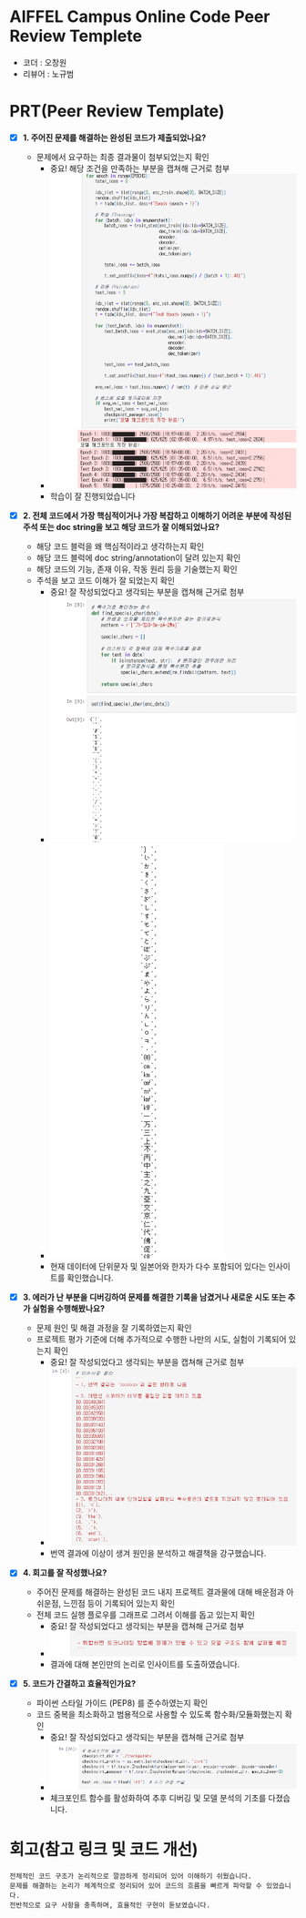 # AIFFEL Campus Online Code Peer Review Templete
- 코더 : 오창원
- 리뷰어 : 노규범


# PRT(Peer Review Template)
- [X]  **1. 주어진 문제를 해결하는 완성된 코드가 제출되었나요?**
    - 문제에서 요구하는 최종 결과물이 첨부되었는지 확인
        - 중요! 해당 조건을 만족하는 부분을 캡쳐해 근거로 첨부
        - ![](ptr001.png)
        - 학습이 잘 진행되었습니다
    
- [X]  **2. 전체 코드에서 가장 핵심적이거나 가장 복잡하고 이해하기 어려운 부분에 작성된 
주석 또는 doc string을 보고 해당 코드가 잘 이해되었나요?**
    - 해당 코드 블럭을 왜 핵심적이라고 생각하는지 확인
    - 해당 코드 블럭에 doc string/annotation이 달려 있는지 확인
    - 해당 코드의 기능, 존재 이유, 작동 원리 등을 기술했는지 확인
    - 주석을 보고 코드 이해가 잘 되었는지 확인
        - 중요! 잘 작성되었다고 생각되는 부분을 캡쳐해 근거로 첨부
        - ![](ptr002_1.png)
        - ![](ptr002_2.png)
        - 현재 데이터에 단위문자 및 일본어와 한자가 다수 포함되어 있다는 인사이트를 확인했습니다. 
        
- [X]  **3. 에러가 난 부분을 디버깅하여 문제를 해결한 기록을 남겼거나
새로운 시도 또는 추가 실험을 수행해봤나요?**
    - 문제 원인 및 해결 과정을 잘 기록하였는지 확인
    - 프로젝트 평가 기준에 더해 추가적으로 수행한 나만의 시도, 
    실험이 기록되어 있는지 확인
        - 중요! 잘 작성되었다고 생각되는 부분을 캡쳐해 근거로 첨부
        - ![](ptr003.png)
        - 번역 결과에 이상이 생겨 원인을 분석하고 해결책을 강구했습니다.
        
- [X]  **4. 회고를 잘 작성했나요?**
    - 주어진 문제를 해결하는 완성된 코드 내지 프로젝트 결과물에 대해
    배운점과 아쉬운점, 느낀점 등이 기록되어 있는지 확인
    - 전체 코드 실행 플로우를 그래프로 그려서 이해를 돕고 있는지 확인
        - 중요! 잘 작성되었다고 생각되는 부분을 캡쳐해 근거로 첨부
        - ![](ptr004.png)
        - 결과에 대해 본인만의 논리로 인사이트를 도출하였습니다. 
        
- [X]  **5. 코드가 간결하고 효율적인가요?**
    - 파이썬 스타일 가이드 (PEP8) 를 준수하였는지 확인
    - 코드 중복을 최소화하고 범용적으로 사용할 수 있도록 함수화/모듈화했는지 확인
        - 중요! 잘 작성되었다고 생각되는 부분을 캡쳐해 근거로 첨부
        - ![](ptr005.png)
        - 체크포인트 함수를 활성화하여 추후 디버깅 및 모델 분석의 기초를 다졌습니다.


# 회고(참고 링크 및 코드 개선)
```
전체적인 코드 구조가 논리적으로 깔끔하게 정리되어 있어 이해하기 쉬웠습니다.
문제를 해결하는 논리가 체계적으로 정리되어 있어 코드의 흐름을 빠르게 파악할 수 있었습니다.
전반적으로 요구 사항을 충족하며, 효율적인 구현이 돋보였습니다.
```

